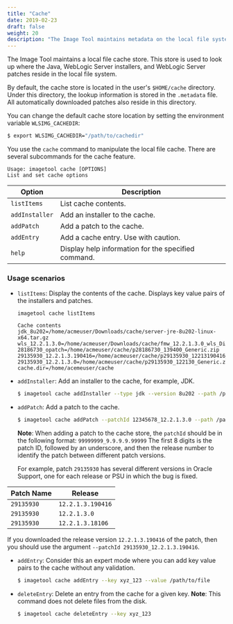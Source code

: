 ```yaml
---
title: "Cache"
date: 2019-02-23
draft: false
weight: 20
description: "The Image Tool maintains metadata on the local file system for patches and installers.  You can use the cache command to manipulate the local metadata."
---
```


The Image Tool maintains a local file cache store. This store is used to look up where the Java, WebLogic Server installers, and WebLogic Server patches reside in the local file system.

By default, the cache store is located in the user's ```$HOME/cache``` directory.  Under this directory, the lookup information is stored in the ```.metadata``` file.  All automatically downloaded patches also reside in this directory.  

You can change the default cache store location by setting the environment variable `WLSIMG_CACHEDIR`:

```bash
$ export WLSIMG_CACHEDIR="/path/to/cachedir"
```

You use the `cache` command to manipulate the local file cache. There are several subcommands for the cache feature.

```
Usage: imagetool cache [OPTIONS]
List and set cache options
```

| Option | Description |
| --- | --- |
|`listItems`| List cache contents. |
|`addInstaller` | Add an installer to the cache. |
| `addPatch` | Add a patch to the cache.  |
| `addEntry` | Add a cache entry. Use with caution. |  
| `help` | Display help information for the specified command.|


### Usage scenarios

- `listItems`: Display the contents of the cache. Displays key value pairs of the installers and patches.
    ```
    imagetool cache listItems

    Cache contents
    jdk_8u202=/home/acmeuser/Downloads/cache/server-jre-8u202-linux-x64.tar.gz
    wls_12.2.1.3.0=/home/acmeuser/Downloads/cache/fmw_12.2.1.3.0_wls_Disk1_1of1.zip
    28186730_opatch=/home/acmeuser/cache/p28186730_139400_Generic.zip
    29135930_12.2.1.3.190416=/home/acmeuser/cache/p29135930_12213190416_Generic.zip
    29135930_12.2.1.3.0=/home/acmeuser/cache/p29135930_122130_Generic.zip
    cache.dir=/home/acemeuser/cache
    ```

- `addInstaller`: Add an installer to the cache, for example, JDK.
    ```bash
    $ imagetool cache addInstaller --type jdk --version 8u202 --path /path/to/local/jdk.tar.gz
    ```

- `addPatch`: Add a patch to the cache.
    ```bash
    $ imagetool cache addPatch --patchId 12345678_12.2.1.3.0 --path /path/to/patch.zip
    ```
    **Note**:  When adding a patch to the cache store, the `patchId` should be in the following format:  `99999999_9.9.9.9.99999`  The first 8 digits is the patch ID, followed by an underscore, and then the release number to identify the patch between different patch versions.  

    For example, patch `29135930` has several different versions in Oracle Support, one for each release or PSU in which the bug is fixed.

| Patch Name | Release |
| ---------|---------|
| `29135930` | `12.2.1.3.190416`|
| `29135930` | `12.2.1.3.0` |
| `29135930` | `12.2.1.3.18106` |

If you downloaded the release version ```12.2.1.3.190416``` of the patch, then you should use the argument ```--patchId 29135930_12.2.1.3.190416```.

- `addEntry`: Consider this an expert mode where you can add key value pairs to the cache without any validation.
    ```bash
    $ imagetool cache addEntry --key xyz_123 --value /path/to/file
    ```

- `deleteEntry`: Delete an entry from the cache for a given key. **Note**: This command does not delete files from the disk.
    ```bash
    $ imagetool cache deleteEntry --key xyz_123
    ```
